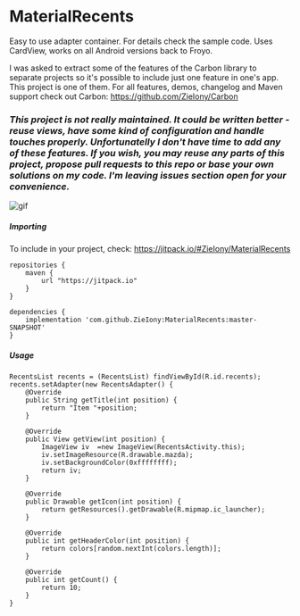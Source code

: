 # MaterialRecents

Easy to use adapter container. For details check the sample code. Uses CardView, works on all Android versions back to Froyo.

I was asked to extract some of the features of the Carbon library to separate projects so it's possible to include just one feature in one's app. This project is one of them. For all features, demos, changelog and Maven support check out Carbon: https://github.com/ZieIony/Carbon

### _This project is not really maintained. It could be written better - reuse views, have some kind of configuration and handle touches properly. Unfortunatelly I don't have time to add any of these features. If you wish, you may reuse any parts of this project, propose pull requests to this repo or base your own solutions on my code. I'm leaving issues section open for your convenience._

![gif](https://github.com/ZieIony/MaterialRecents/blob/master/images/recents.gif)

##### Importing

To include in your project, check: https://jitpack.io/#ZieIony/MaterialRecents

    repositories {
        maven {
            url "https://jitpack.io"
        }
    }
	
    dependencies {
        implementation 'com.github.ZieIony:MaterialRecents:master-SNAPSHOT'
    }

##### Usage

    RecentsList recents = (RecentsList) findViewById(R.id.recents);
    recents.setAdapter(new RecentsAdapter() {
        @Override
        public String getTitle(int position) {
            return "Item "+position;
        }
    
        @Override
        public View getView(int position) {
            ImageView iv  =new ImageView(RecentsActivity.this);
            iv.setImageResource(R.drawable.mazda);
            iv.setBackgroundColor(0xffffffff);
            return iv;
        }
    
        @Override
        public Drawable getIcon(int position) {
            return getResources().getDrawable(R.mipmap.ic_launcher);
        }
    
        @Override
        public int getHeaderColor(int position) {
            return colors[random.nextInt(colors.length)];
        }
    
        @Override
        public int getCount() {
            return 10;
        }
    }

